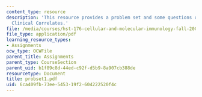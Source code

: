 ```yaml
---
content_type: resource
description: 'This resource provides a problem set and some questions on the topic:
  Clinical Correlates.'
file: /media/courses/hst-176-cellular-and-molecular-immunology-fall-2005/6ca409fb73ee545319f2604222520f4c_probset1.pdf
file_type: application/pdf
learning_resource_types:
- Assignments
ocw_type: OCWFile
parent_title: Assignments
parent_type: CourseSection
parent_uid: b1f89c8d-44ed-c92f-d5b9-8a907cb388de
resourcetype: Document
title: probset1.pdf
uid: 6ca409fb-73ee-5453-19f2-604222520f4c
---
```

